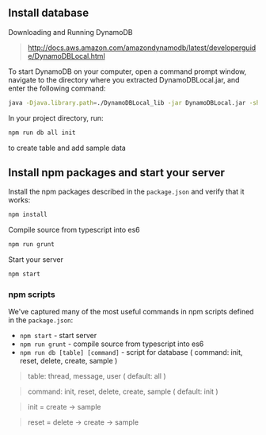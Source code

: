 ## Install database
Downloading and Running DynamoDB

> http://docs.aws.amazon.com/amazondynamodb/latest/developerguide/DynamoDBLocal.html

To start DynamoDB on your computer, open a command prompt window, navigate to the directory where you extracted DynamoDBLocal.jar, and enter the following command:

```bash
java -Djava.library.path=./DynamoDBLocal_lib -jar DynamoDBLocal.jar -sharedDb
```
In your project directory, run:

```bash
npm run db all init
```

to create table and add sample data

## Install npm packages and start your server

Install the npm packages described in the `package.json` and verify that it works:

```bash
npm install
```

Compile source from typescript into es6
```bash
npm run grunt
```
Start your server

```bash
npm start
```

### npm scripts

We've captured many of the most useful commands in npm scripts defined in the `package.json`:

* `npm start` - start server
* `npm run grunt` - compile source from typescript into es6
* `npm run db [table] [command]` - script for database ( command: init, reset, delete, create, sample )

>table: thread, message, user ( default: all )

>command: init, reset, delete, create, sample ( default: init )

>init = create -> sample

>reset = delete -> create -> sample

